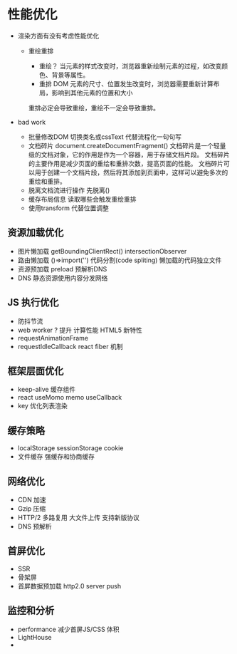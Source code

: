 # 性能优化

- 渲染方面有没有考虑性能优化
  - 重绘重排
    - 重绘？
    当元素的样式改变时，浏览器重新绘制元素的过程，如改变颜色、背景等属性。 
    - 重排
    DOM 元素的尺寸、位置发生改变时，浏览器需要重新计算布局，影响到其他元素的位置和大小

    重排必定会导致重绘，重绘不一定会导致重排。

- bad work 
  - 批量修改DOM
    切换类名或cssText 代替流程化一句句写
  - 文档碎片
    document.createDocumentFragment()
    文档碎片是一个轻量级的文档对象，它的作用是作为一个容器，用于存储文档片段。
    文档碎片的主要作用是减少页面的重绘和重排次数，提高页面的性能。
    文档碎片可以用于创建一个文档片段，然后将其添加到页面中，这样可以避免多次的重绘和重排。
  - 脱离文档流进行操作
    先脱离()
  - 缓存布局信息
     读取哪些会触发重绘重排
  - 使用transform 代替位置调整
    
## 资源加载优化
   - 图片懒加载
     getBoundingClientRect()
     intersectionObserver
   - 路由懒加载
     ()=>import('')
     代码分割(code spliting) 懒加载的代码独立文件
   - 资源预加载 preload
     预解析DNS
     <link ref="prefetch" href="next-page.js" />
   - DNS 静态资源使用内容分发网络
   
## JS 执行优化
   - 防抖节流
   - web worker ? 提升 计算性能 HTML5 新特性
   - requestAnimationFrame 
   - requestIdleCallback react fiber 机制
   
## 框架层面优化
   - keep-alive 缓存组件
   - react useMomo memo useCallback 
   - key 优化列表渲染
   
## 缓存策略
   - localStorage sessionStorage cookie 
   - 文件缓存  强缓存和协商缓存
   
## 网络优化
   - CDN 加速
   - Gzip 压缩
   - HTTP/2 多路复用 大文件上传 支持新版协议
   - DNS 预解析
   
## 首屏优化
   - SSR 
   - 骨架屏
   - 首屏数据预加载 http2.0 server push
   
## 监控和分析
   - performance
     减少首屏JS/CSS 体积
   - LightHouse
   - 




